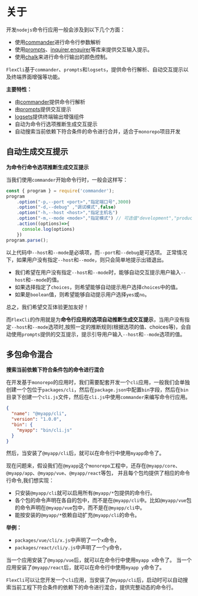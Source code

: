# 关于

开发`nodejs`命令行应用一般会涉及到以下几个方面：

- 使用[commander](https://github.com/tj/commander.js)进行命令行参数解析
- 使用[prompts](https://github.com/terkelg/prompts)、[inquirer](https://github.com/SBoudrias/Inquirer.js),[enquirer](https://github.com/enquirer/enquirer)等库来提供交互输入提示。
- 使用[chalk](https://github.com/chalk/chalk)来进行命令行输出的颜色控制。

`FlexCli`基于`commander`、`prompts`和`logsets`，提供命令行解析、自动交互提示以及终端界面增强等功能。

**主要特性：**

- 由[commander](https://github.com/tj/commander.js)提供命令行解析
- 由[prompts](https://github.com/terkelg/prompts)提供交互提示
- [logsets](https://github.com/terkelg/prompts)提供终端输出增强组件
- 自动为命令行选项推断生成交互提示
- 自动搜索当前依赖下符合条件的命令进行合并，适合于`monorepo`项目开发

## 自动生成交互提示

**为命令行命令选项推断生成交互提示**

当我们使用`commander`开始命令行时，一般会这样写：

```js
const { program } = require('commander');
program 
    .option("-p,--port <port>","指定端口号",3000)                      
    .option("-d,--debug" ,"调试模式",false)      
    .option("-h,--host <host>","指定主机名")      
    .option("-m,--mode <mode>","指定模式") // 可选值"development","production","test","debug"
    .action((options)=>{
      console.log(options)
    })
program.parse();
```

以上代码中`--host`和`--mode`是必填项，而`--port`和`--debug`是可选项。
正常情况下，如果用户没有指定`--host`和`--mode`，则只会简单地提示出错退出。

- 我们希望在用户没有指定`--host`和`--mode`时，能够自动交互提示用户输入`--host`和`--mode`的值。
- 如果选择指定了`choices`，则希望能够自动提示用户选择`choices`中的值。
- 如果是`boolean`值，则希望能够自动提示用户选择`yes`或`no`。

总之，我们希望交互体验更加友好！

而`FlexCli`的作用就是为**命令行应用的选项自动推断生成交互提示**，当用户没有指定`--host`和`--mode`选项时,按照一定的推断规则(根据选项的值、choices等)，会自动使用`prompts`提供的交互提示，提示引导用户输入`--host`和`--mode`选项的值。

##  多包命令混合

**搜索当前依赖下符合条件包的命令进行混合**

在开发基于`monorepo`的应用时，我们需要配套开发一个`cli`应用，一般我们会单独创建一个包位于`packages/cli`，然后在`package.json`中配置`bin`字段，然后在`bin`目录下创建一个`cli.js`文件，然后在`cli.js`中使用`commander`来编写命令行应用。

```json
{
  "name": "@myapp/cli",
  "version": "1.0.0",
  "bin": {
    "myapp": "bin/cli.js"
  }
}
```

然后，当安装了`@myapp/cli`后，就可以在命令行中使用`myapp`命令了。

现在问题来，假设我们在`@myapp`这个`monorepo`工程中，还存在`@myapp/core`、`@myapp/app`、`@myapp/vue`、`@myapp/react`等包，
并且每个包均提供了相应的命令行命令,我们想实现：

- 只安装`@myapp/cli`就可以启用所有`@myapp/*`包提供的命令行。
- 各个包的命令声明在各自的包中，而不是在`@myapp/cli`中。比如`@myapp/vue`包的命令声明在`@myapp/vue`包中，而不是在`@myapp/cli`中。
- 能按安装的`@myapp/*`依赖自动扩充`@myapp/cli`的命令。

**举例：**

- `packages/vue/cli/x.js`中声明了一个`x`命令，
- `packages/react/cli/y.js`中声明了一个`y`命令，

当一个应用安装了`@myapp/vue`后，就可以在命令行中使用`myapp x`命令了。
当一个应用安装了`@myapp/react`后，就可以在命令行中使用`myapp y`命令了。

`FlexCli`可以让您开发一个`cli`应用，当安装了`@myapp/cli`后，启动时可以自动搜索当前工程下符合条件的依赖下的命令进行混合，提供完整动态的命令行。












 